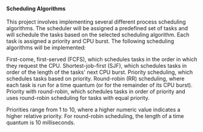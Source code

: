 #### Scheduling Algorithms
This project involves implementing several different process scheduling algorithms. The scheduler will be assigned a predefined set of tasks and will schedule the tasks based on the selected scheduling algorithm.  Each task is assigned a priority and CPU burst. The following scheduling algorithms will be implemented:

First-come, first-served (FCFS), which schedules tasks in the order in which they request the CPU.
Shortest-job-first (SJF), which schedules tasks in order of the length of the tasks' next CPU burst.
Priority scheduling, which schedules tasks based on priority.
Round-robin (RR) scheduling, where each task is run for a time quantum (or for the remainder of its CPU burst).
Priority with round-robin, which schedules tasks in order of priority and uses round-robin scheduling for tasks with equal priority.

Priorities range from 1 to 10, where a higher numeric value indicates a higher relative priority.  For round-robin scheduling, the length of a time quantum is 10 milliseconds.
